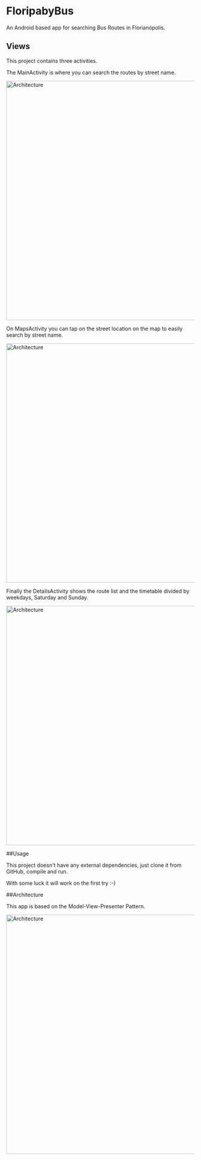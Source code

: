 # FloripabyBus

An Android based app for searching Bus Routes in Florianópolis.

## Views

This project contains three activities.

The MainActivity is where you can search the routes by street name.

<img src="images/main_activity.png" alt="Architecture" style="width: 640px;"/>

On MapsActivity you can tap on the street location on the map to easily search by street name.

<img src="images/maps_activity.png" alt="Architecture" style="width: 640px;"/>

Finally the DetailsActivity shows the route list and the timetable divided by weekdays, Saturday and Sunday.

<img src="images/details_activity.png" alt="Architecture" style="width: 640px;"/>

##Usage

This project doesn't have any external dependencies, just clone it from GitHub, compile and run.

With some luck it will work on the first try :-)

##Architecture

This app is based on the Model-View-Presenter Pattern.

<img src="images/diagram.png" alt="Architecture" style="width: 640px;"/>

